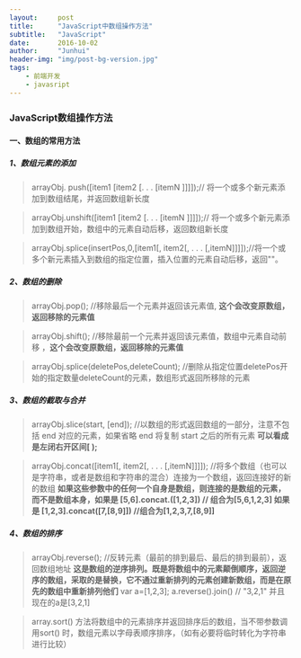 ```yaml
---
layout:     post
title:      "JavaScript中数组操作方法"
subtitle:   "JavaScript"
date:       2016-10-02
author:     "Junhui"
header-img: "img/post-bg-version.jpg"
tags:
    - 前端开发
    - javasript
---
```


### JavaScript数组操作方法

#### 一、数组的常用方法
##### 1、数组元素的添加
> arrayObj. push([item1 [item2 [. . . [itemN ]]]]);// 将一个或多个新元素添加到数组结尾，并返回数组新长度

> arrayObj.unshift([item1 [item2 [. . . [itemN ]]]]);// 将一个或多个新元素添加到数组开始，数组中的元素自动后移，返回数组新长度

> arrayObj.splice(insertPos,0,[item1[, item2[, . . . [,itemN]]]]);//将一个或多个新元素插入到数组的指定位置，插入位置的元素自动后移，返回""。

##### 2、数组的删除

> arrayObj.pop(); //移除最后一个元素并返回该元素值,  <b>这个会改变原数组，返回移除的元素值</b>

> arrayObj.shift(); //移除最前一个元素并返回该元素值，数组中元素自动前移 ，<b>这个会改变原数组，返回移除的元素值</b>

> arrayObj.splice(deletePos,deleteCount); //删除从指定位置deletePos开始的指定数量deleteCount的元素，数组形式返回所移除的元素

##### 3、数组的截取与合并

>arrayObj.slice(start, [end]); //以数组的形式返回数组的一部分，注意不包括 end 对应的元素，如果省略 end 将复制 start 之后的所有元素 **可以看成是左闭右开区间[   );**

> arrayObj.concat([item1[, item2[, . . . [,itemN]]]]); //将多个数组（也可以是字符串，或者是数组和字符串的混合）连接为一个数组，返回连接好的新的数组 **如果这些参数中的任何一个自身是数组，则连接的是数组的元素，而不是数组本身，如果是 [5,6].concat.([1,2,3])  // 组合为[5,6,1,2,3] 如果是 [1,2,3].concat([7,[8,9]]) //组合为[1,2,3,7,[8,9]]**

##### 4、数组的排序

>arrayObj.reverse(); //反转元素（最前的排到最后、最后的排到最前），返回数组地址 **这是数组的逆序排列。既是将数组中的元素颠倒顺序，返回逆序的数组，采取的是替换，它不通过重新排列的元素创建新数组，而是在原先的数组中重新排列他们**  var a=[1,2,3];  a.reverse().join()  // "3,2,1" 并且现在的a是[3,2,1]

> array.sort() 方法将数组中的元素排序并返回排序后的数组，当不带参数调用sort() 时，数组元素以字母表顺序排序，（如有必要将临时转化为字符串进行比较）